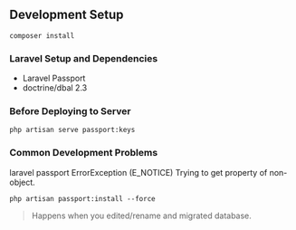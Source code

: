 ## Development Setup
```
composer install
```

### Laravel Setup and Dependencies
- Laravel Passport
- doctrine/dbal 2.3

### Before Deploying to Server
```
php artisan serve passport:keys
```

### Common Development Problems
laravel passport ErrorException (E_NOTICE) Trying to get property of non-object.
```
php artisan passport:install --force
```
> Happens when you edited/rename and migrated database.
